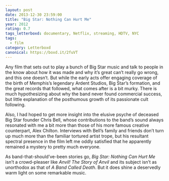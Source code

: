 ```yaml
---
layout: post 
date: 2013-12-30 23:59:00
title: "Big Star: Nothing Can Hurt Me"
year: 2012
rating: 0.7
tags_letterboxd: documentary, Netflix, streaming, HDTV, NYC
tags:
  - film
category: Letterboxd
canonical: https://boxd.it/2fuVT
---
```


Any film that sets out to play a bunch of Big Star music and talk to people in the know about how it was made and why it’s great can’t really go wrong, and this one doesn’t. But while the early acts offer engaging coverage of the birth of Memphis’s legendary Ardent Studios, Big Star’s formation, and the great records that followed, what comes after is a bit murky. There is much hypothesizing about why the band never found commercial success, but little explanation of the posthumous growth of its passionate cult following.

Also, I had hoped to get more insight into the elusive psyche of deceased Big Star founder Chris Bell, whose contributions to the band’s sound always resonated with me a bit more than those of his more famous creative counterpart, Alex Chilton. Interviews with Bell’s family and friends don’t turn up much more than the familiar tortured artist trope, but his resultant spectral presence in the film left me oddly satisfied that he apparently remained a mystery to pretty much everyone.

As band-that-should’ve-been stories go, <cite>Big Star: Nothing Can Hurt Me</cite> isn’t a crowd-pleaser like <cite>Anvil! The Story of Anvil</cite> and its subject isn’t as unorthodox as that of <cite>A Band Called Death</cite>. But it does shine a deservedly warm light on some remarkable music.